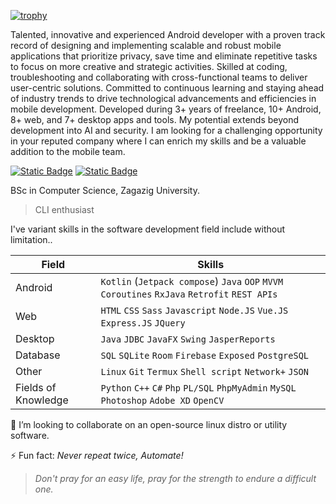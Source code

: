 [![trophy](https://github-profile-trophy.vercel.app/?username=AmmarYasserAllaithy&margin-w=7&no-frame=true&title=-Reviews&theme=onedark)](https://github.com/ryo-ma/github-profile-trophy)

Talented, innovative and experienced Android developer with a proven track record of designing and implementing scalable and robust mobile applications that prioritize privacy, save time and eliminate repetitive tasks to focus on more creative and strategic activities. Skilled at coding, troubleshooting and collaborating with cross-functional teams to deliver user-centric solutions. Committed to continuous learning and staying ahead of industry trends to drive technological advancements and efficiencies in mobile development. Developed during 3+ years of freelance, 10+ Android, 8+ web, and 7+ desktop apps and tools. My potential extends beyond development into AI and security. I am looking for a challenging opportunity in your reputed company where I can enrich my skills and be a valuable addition to the mobile team.

[![Static Badge](https://img.shields.io/badge/Resume-Android-25C2A0)](https://flowcv.com/resume/2qmeanrs3w)
[![Static Badge](https://img.shields.io/badge/Personal-website-fe7)](https://ammaryasserallaithy.github.io)

BSc in Computer Science, Zagazig University.

> CLI enthusiast

<!-- 🤔 I’m looking for **Android Developer** vacancy, here's my -->

<!-- 🌱 I’m currently studying [Google Africa Developer Scholarship (GADS)](https://app.pluralsight.com/profile/ammar-yasser-e7) offered by **Google** and **Andela** at Pluralsight. -->

<!-- 🔭 I’m currently working on my FOSS desktop app [BST Visualizer](https://github.com/AmmarYasserAllaiThy/BST-Visualizer) -->

I've variant skills in the software development field include without limitation..

| Field | Skills |
|-|-|
| Android | `Kotlin` (`Jetpack compose`) `Java` `OOP` `MVVM` `Coroutines` `RxJava` `Retrofit` `REST APIs` |
| Web | `HTML` `CSS` `Sass` `Javascript` `Node.JS` `Vue.JS` `Express.JS` `JQuery` |
| Desktop | `Java` `JDBC` `JavaFX` `Swing` `JasperReports` |
| Database | `SQL` `SQLite` `Room` `Firebase` `Exposed` `PostgreSQL` |
| Other | `Linux` `Git` `Termux` `Shell script` `Network+` `JSON` |
| Fields of Knowledge | `Python` `C++` `C#` `Php` `PL/SQL` `PhpMyAdmin` `MySQL` `Photoshop` `Adobe XD` `OpenCV` |

👯 I’m looking to collaborate on an open-source linux distro or utility software.

⚡ Fun fact: *Never repeat twice, Automate!*

> _Don't pray for an easy life, pray for the strength to endure a difficult one._

